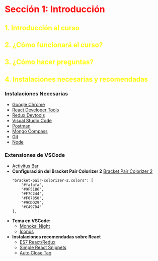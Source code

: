 # <font color="red">Sección 1: Introducción</font>
## <font color="yellow">1. Introducción al curso</font>

## <font color="yellow">2. ¿Cómo funcionará el curso?</font>

## <font color="yellow">3. ¿Cómo hacer preguntas?</font>

## <font color="yellow">4. Instalaciones necesarias y recomendadas</font>
### **Instalaciones Necesarias**
- [Google Chrome](https://www.google.com/chrome/)
- [React Developer Tools](https://chrome.google.com/webstore/detail/react-developer-tools/fmkadmapgofadopljbjfkapdkoienihi?hl=es&authuser=1)
- [Redux Devtools](https://chrome.google.com/webstore/detail/redux-devtools/lmhkpmbekcpmknklioeibfkpmmfibljd?hl=es)
- [Visual Studio Code](https://code.visualstudio.com/)
- [Postman](https://www.postman.com/downloads/)
- [Mongo Compass](https://www.mongodb.com/try/download/compass)
- [Git](https://git-scm.com/)
- [Node](https://nodejs.org/es/)
### **Extensiones de VSCode**
- [Activitus Bar](https://marketplace.visualstudio.com/items?itemName=Gruntfuggly.activitusbar)
- **Configuración del Bracket Pair Colorizer 2**
    [Bracket Pair Colorizer 2](https://marketplace.visualstudio.com/items?itemName=CoenraadS.bracket-pair-colorizer-2)
    ```
    "bracket-pair-colorizer-2.colors": [
        "#fafafa",
        "#9F51B6",
        "#F7C244",
        "#F07850",
        "#9CDD29",
        "#C497D4"
    ],
    ```
- **Tema en VSCode:**
    - [Monokai Night](https://marketplace.visualstudio.com/items?itemName=fabiospampinato.vscode-monokai-night)
    - [Iconos](https://marketplace.visualstudio.com/items?itemName=PKief.material-icon-theme)
- **Instalaciones recomendadas sobre React**
    - [ES7 React/Redux](https://marketplace.visualstudio.com/items?itemName=dsznajder.es7-react-js-snippets)
    - [Simple React Snippets](https://marketplace.visualstudio.com/items?itemName=burkeholland.simple-react-snippets)
    - [Auto Close Tag](https://marketplace.visualstudio.com/items?itemName=formulahendry.auto-close-tag)